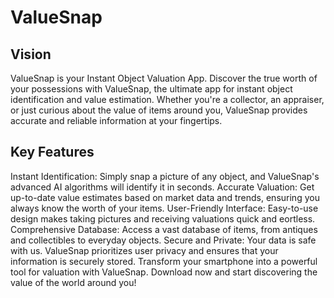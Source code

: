 # ValueSnap

## Vision

ValueSnap is your Instant Object Valuation App. Discover the true worth of your
possessions with ValueSnap, the ultimate app for instant object identification and
value estimation. Whether you're a collector, an appraiser, or just curious about the
value of items around you, ValueSnap provides accurate and reliable information at
your fingertips. 

## Key Features 
Instant Identification: Simply snap a picture of any
object, and ValueSnap's advanced AI algorithms will identify it in seconds. Accurate
Valuation: Get up-to-date value estimates based on market data and trends, ensuring
you always know the worth of your items. User-Friendly Interface: Easy-to-use
design makes taking pictures and receiving valuations quick and eortless.
Comprehensive Database: Access a vast database of items, from antiques and
collectibles to everyday objects. Secure and Private: Your data is safe with us.
ValueSnap prioritizes user privacy and ensures that your information is securely
stored. Transform your smartphone into a powerful tool for valuation with ValueSnap.
Download now and start discovering the value of the world around you!
